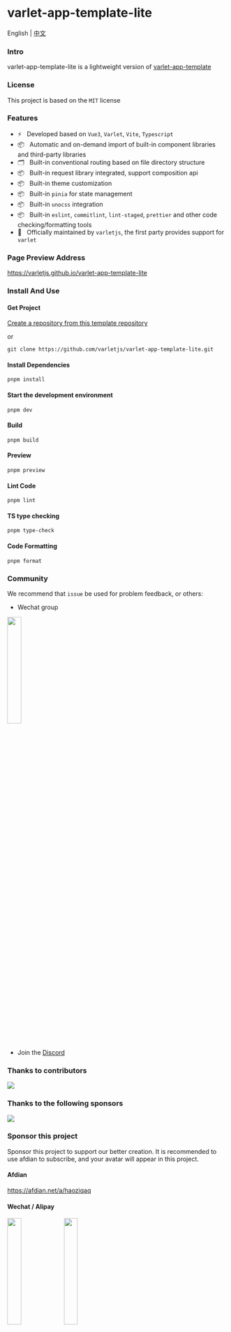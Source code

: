 # varlet-app-template-lite

<span>English</span> |
<a href="https://github.com/varletjs/varlet-app-template-lite/blob/main/README.zh-CN.md">中文</a>

### Intro

varlet-app-template-lite is a lightweight version of [varlet-app-template](https://github.com/varletjs/varlet-app-template)

### License

This project is based on the `MIT` license

### Features

- ⚡️ &nbsp; Developed based on `Vue3`, `Varlet`, `Vite`, `Typescript`
- 📦 &nbsp; Automatic and on-demand import of built-in component libraries and third-party libraries
- 🗂 &nbsp; Built-in conventional routing based on file directory structure
- 📦 &nbsp; Built-in request library integrated, support composition api
- 📦 &nbsp; Built-in theme customization
- 📦 &nbsp; Built-in `pinia` for state management
- 📦 &nbsp; Built-in `unocss` integration
- 📦 &nbsp; Built-in `eslint`, `commitlint`, `lint-staged`, `prettier` and other code checking/formatting tools
- 💪 &nbsp; Officially maintained by `varletjs`, the first party provides support for `varlet`

### Page Preview Address

https://varletjs.github.io/varlet-app-template-lite

### Install And Use

#### Get Project

[Create a repository from this template repository](https://github.com/varletjs/varlet-app-template-lite/generate)

or

```shell
git clone https://github.com/varletjs/varlet-app-template-lite.git
```

#### Install Dependencies

```shell
pnpm install
```

#### Start the development environment

```shell
pnpm dev
```

#### Build

```shell
pnpm build
```

#### Preview

```shell
pnpm preview
```

#### Lint Code

```shell
pnpm lint
```

#### TS type checking

```shell
pnpm type-check
```

#### Code Formatting

```shell
pnpm format
```

### Community

We recommend that `issue` be used for problem feedback, or others:

* Wechat group 

<img style="width: 25%" src="https://cdn.jsdelivr.net/gh/varletjs/varlet-static/community.png" />

* Join the [Discord](https://discord.gg/Dmb8ydBHkw)

### Thanks to contributors

<a href="https://github.com/varletjs/varlet-app-template/graphs/contributors">
  <img src="https://contrib.rocks/image?repo=varletjs/varlet-app-template" />
</a>

### Thanks to the following sponsors

<a href="https://cdn.jsdelivr.net/gh/varletjs/varlet-static/sponsorkit/sponsors.svg">
  <img src="https://cdn.jsdelivr.net/gh/varletjs/varlet-static/sponsorkit/sponsors.svg">
</a>

### Sponsor this project

Sponsor this project to support our better creation. It is recommended to use afdian to subscribe, and your avatar will appear in this project.

#### Afdian

<a href="https://afdian.net/a/haoziqaq">https://afdian.net/a/haoziqaq</a>

#### Wechat / Alipay

<img style="width: 25%" src="https://cdn.jsdelivr.net/gh/varletjs/varlet-static/wechat.jpg" />
<img style="width: 25%" src="https://cdn.jsdelivr.net/gh/varletjs/varlet-static/alipay.jpg" />